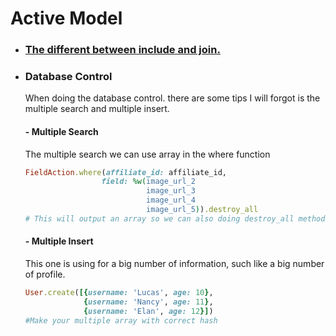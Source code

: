 # Active Model

* ### [The different between include and join.](http://tomdallimore.com/blog/includes-vs-joins-in-rails-when-and-where/)

* ### Database Control
  When doing the database control. there are some tips I will forgot is the multiple search and multiple insert.
  #### - Multiple Search
    The multiple search we can use array in the where function
    ``` Ruby
    FieldAction.where(affiliate_id: affiliate_id,
                     field: %w(image_url_2
                               image_url_3
                               image_url_4
                               image_url_5)).destroy_all
    # This will output an array so we can also doing destroy_all method
    ```
  #### - Multiple Insert
  This one is using for a big number of information, such like a big number of profile.
  ``` Ruby
  User.create([{username: 'Lucas', age: 10},
               {username: 'Nancy', age: 11},
               {username: 'Elan', age: 12}])
  #Make your multiple array with correct hash
  ```
